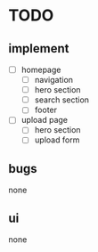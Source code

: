 # TODO

## implement

- [ ] homepage
  - [ ] navigation
  - [ ] hero section
  - [ ] search section
  - [ ] footer
- [ ] upload page
  - [ ] hero section
  - [ ] upload form

## bugs

none

## ui

none
